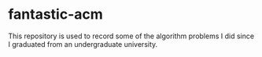 # fantastic-acm
 This repository is used to record some of the algorithm problems I did since I graduated from an undergraduate university.
